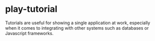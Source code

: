 # play-tutorial
Tutorials are useful for showing a single application at work, especially when it comes to integrating with other systems such as databases or Javascript frameworks.
